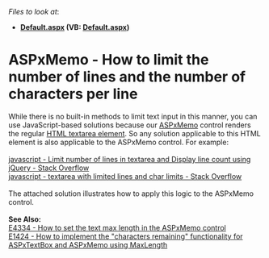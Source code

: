 <!-- default file list -->
*Files to look at*:

* **[Default.aspx](./CS/Default.aspx) (VB: [Default.aspx](./VB/Default.aspx))**
<!-- default file list end -->
# ASPxMemo - How to limit the number of lines and the number of characters per line


While there is no built-in methods to limit text input in this manner, you can use JavaScript-based solutions because our <a href="https://documentation.devexpress.com/#AspNet/clsDevExpressWebASPxMemotopic">ASPxMemo</a> control renders the regular <a href="http://www.w3schools.com/tags/tag_textarea.asp">HTML textarea element</a>. So any solution applicable to this HTML element is also applicable to the ASPxMemo control. For example:<br><br><a href="http://stackoverflow.com/questions/6501043/limit-number-of-lines-in-textarea-and-display-line-count-using-jquery">javascript - Limit number of lines in textarea and Display line count using jQuery - Stack Overflow</a> <br><a href="http://stackoverflow.com/questions/14259580/textarea-with-limited-lines-and-char-limits">javascript - textarea with limited lines and char limits - Stack Overflow</a> <br><br>The attached solution illustrates how to apply this logic to the ASPxMemo control.<br><br><strong>See Also:</strong><br><a href="https://www.devexpress.com/Support/Center/p/E4334">E4334 - How to set the text max length in the ASPxMemo control</a> <br><a href="https://www.devexpress.com/Support/Center/p/E1424">E1424 - How to implement the "characters remaining" functionality for ASPxTextBox and ASPxMemo using MaxLength</a>

<br/>


